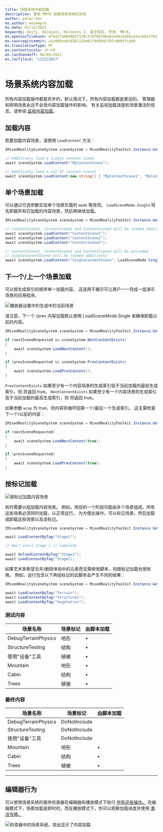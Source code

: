 ```yaml
---
title: 场景系统内容加载
description: 使用 MRTK 加载场景系统的文档
author: polar-kev
ms.author: kesemple
ms.date: 01/12/2021
keywords: Unity, HoloLens, HoloLens 2, 混合现实, 开发, MRTK,
ms.openlocfilehash: df4437a0640637328c3f8f0d78be63a492d4bba15acb8a37bdf2dd3c32d89a59
ms.sourcegitcommit: a1c086aa83d381129e62f9d8942f0fc889ffcab0
ms.translationtype: MT
ms.contentlocale: zh-CN
ms.lasthandoff: 08/05/2021
ms.locfileid: "115223027"
---
```

# <a name="scene-system-content-loading"></a>场景系统内容加载

所有内容加载操作都是异步的，默认情况下，所有内容加载都是累加的。 管理器和照明场景永远不会受内容加载操作的影响。 有关监视加载进度和场景激活的信息，请参阅 [监视内容加载](scene-system-load-progress.md)。

## <a name="loading-content"></a>加载内容

若要加载内容场景，请使用 `LoadContent` 方法：

```c#
IMixedRealitySceneSystem sceneSystem = MixedRealityToolkit.Instance.GetService<IMixedRealitySceneSystem>();

// Additively load a single content scene
await sceneSystem.LoadContent("MyContentScene");

// Additively load a set of content scenes
await sceneSystem.LoadContent(new string[] { "MyContentScene1", "MyContentScene2", "MyContentScene3" });
```

## <a name="single-scene-loading"></a>单个场景加载

可以通过可选参数实现单个场景负载的 `mode` 等效项。 `LoadSceneMode.Single` 将先卸载所有已加载的内容场景，然后再继续加载。

```c#
IMixedRealitySceneSystem sceneSystem = MixedRealityToolkit.Instance.GetService<IMixedRealitySceneSystem>();

// ContentScene1, ContentScene2 and ContentScene3 will be loaded additively
await sceneSystem.LoadContent("ContentScene1");
await sceneSystem.LoadContent("ContentScene2");
await sceneSystem.LoadContent("ContentScene3");

// ContentScene1, ContentScene2 and ContentScene3 will be unloaded
// SingleContentScene will be loaded additively
await sceneSystem.LoadContent("SingleContentScene", LoadSceneMode.Single);
```

## <a name="next--previous-scene-loading"></a>下一个/上一个场景加载

可以按生成索引的顺序单一加载内容。 这适用于展示可让用户一一完成一组演示场景的应用程序。

![播放器设置中的生成中的当前场景](../images/scene-system/MRTK_SceneSystemBuildSettings.png)

请注意，下一个 /prev 内容加载默认使用 LoadSceneMode.Single 来确保卸载以前的内容。

```c#
IMixedRealitySceneSystem sceneSystem = MixedRealityToolkit.Instance.GetService<IMixedRealitySceneSystem>();

if (nextSceneRequested && sceneSystem.NextContentExists)
{
    await sceneSystem.LoadNextContent();
}

if (prevSceneRequested && sceneSystem.PrevContentExists)
{
    await sceneSystem.LoadPrevContent();
}
```

`PrevContentExists` 如果至少有一个内容场景的生成索引低于当前加载的最低生成索引，则 将返回 true。 `NextContentExists` 如果至少有一个内容场景的生成索引高于当前加载的最高生成索引，则 将返回 true。

如果参数 `wrap` 为 true，则内容将循环回第一个/最后一个生成索引。 这无需检查下一个/以前的内容：

```c#
IMixedRealitySceneSystem sceneSystem = MixedRealityToolkit.Instance.GetService<IMixedRealitySceneSystem>();

if (nextSceneRequested)
{
    await sceneSystem.LoadNextContent(true);
}

if (prevSceneRequested)
{
    await sceneSystem.LoadPrevContent(true);
}
```

## <a name="loading-by-tag"></a>按标记加载

![按标记加载内容场景](../images/scene-system/MRTK_SceneSystemLoadingByTag.png)

有时需要以组加载内容场景。 例如，体验的一个阶段可能由多个场景组成，所有这些场景必须同时加载，以正常运行。 为方便此操作，可以标记场景，然后加载或卸载这些场景以及该标记。

```c#
IMixedRealitySceneSystem sceneSystem = MixedRealityToolkit.Instance.GetService<IMixedRealitySceneSystem>();

await LoadContentByTag("Stage1");

// Wait until stage 1 is complete

await UnloadContentByTag("Stage1");
await LoadContentByTag("Stage2);
```

如果艺术家希望合并/删除体验中的元素而无需修改脚本，则按标记加载也很有用。 例如，运行包含以下两组标记的此脚本会产生不同的结果：

```c#
IMixedRealitySceneSystem sceneSystem = MixedRealityToolkit.Instance.GetService<IMixedRealitySceneSystem>();

await LoadContentByTag("Terrain");
await LoadContentByTag("Structures");
await LoadContentByTag("Vegetation");
```

### <a name="testing-content"></a>测试内容

场景名称 | 场景标记 | 由脚本加载
---|---|---
DebugTerrainPhysics | 地形 | •
StructureTesting | 结构 | •
使用"设备"工具 | 植被 | •
Mountain | 地形 | •
Cabin | 结构 | •
Trees | 植被 | •

### <a name="final-content"></a>最终内容

场景名称 | 场景标记 | 由脚本加载
---|---|---
DebugTerrainPhysics | DoNotInclude |
StructureTesting | DoNotInclude |
使用"设备"工具 | DoNotInclude |
Mountain | 地形 | •
Cabin | 结构 | •
Trees | 植被 | •

---

## <a name="editor-behavior"></a>编辑器行为

可以使用场景系统的服务检查器在编辑器和播放模式下执行 [所有这些操作。](../../configuration/mixed-reality-configuration-guide.md#editor-utilities) 在编辑模式下，场景加载是即时的，而在播放模式下，你可以观察加载进度并使用 [激活令牌。](scene-system-load-progress.md)

![检查器中的场景系统，突出显示了内容加载](../images/scene-system/MRTK_SceneSystemServiceInspector.PNG)
